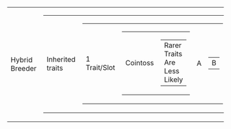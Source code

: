 <style>
    td {
        column-span: 100%;
    }
</style>

<table>
    <tr>
        <td>Hybrid Breeder</td>
        <td>
            <table>
                <tr>
                    <td>Inherited traits</td>
                    <td>
                        <table>
                            <tr>
                                <td>1 Trait/Slot</td>
                                <td>
                                    <table>
                                        <tr>
                                            <td>Cointoss</td>
                                            <td>
                                                <table>
                                                    <tr>
                                                        <td>Rarer Traits Are Less Likely</td>
                                                    </tr>
                                                </table>
                                            </td>
                                        </tr>
                                    </table>
                                </td>
                                <td>A</td>
                                <td>
                                    <table>
                                        <tr>
                                            <td>B</td>
                                        </tr>
                                    </table>
                                </td>
                            </tr>
                        </table>
                    </td>
                </tr>
            </table>
        </td>
    </tr>
</table>
<!--
<table>
    <tr>
        <td>Slots</td>
        <td>
            <table>
                <tr>
                    <td>Skin</td>
                </tr>
                <tr>
                    <td>Tail</td>
                </tr>
                <tr>
                    <td>Head</td>
                </tr>
                <tr>
                    <td>Legs</td>
                </tr>
                <tr>
                    <td>Feet</td>
                </tr>
                <tr>
                    <td>Eye</td>
                    <td>
                        <table>
                            <tr>
                                <td>Amount</td>
                            </tr>
                            <tr>
                                <td>Type</td>
                            </tr>
                        </table>
                    </td>
                </tr>
                <tr>
                    <td>Weapon</td>
                </tr>
                <tr>
                    <td>Element</td>
                    <td>
                        <table>
                            <tr>
                                <td>Earth</td>
                            </tr>
                            <tr>
                                <td>Fire</td>
                            </tr>
                            <tr>
                                <td>Water</td>
                            </tr>
                            <tr>
                                <td>Air</td>
                            </tr>
                            <tr>
                                <td>Lightning</td>
                            </tr>
                            <tr>
                                <td>Light</td>
                            </tr>
                            <tr>
                                <td>Dark</td>
                            </tr>
                            <tr>
                                <td>Toxic</td>
                            </tr>
                        </table>
                    </td>
                </tr>
                <tr>
                    <td>Emitter</td>
                    <td>
                        <table>
                            <tr>
                                <td>Breath</td>
                            </tr>
                            <tr>
                                <td>Tail</td>
                            </tr>
                            <tr>
                                <td>Teeth</td>
                            </tr>
                            <tr>
                                <td>Claws</td>
                            </tr>
                        </table>
                    </td>
                </tr>
            </table>
        </td>
    </tr>
</table>
-->